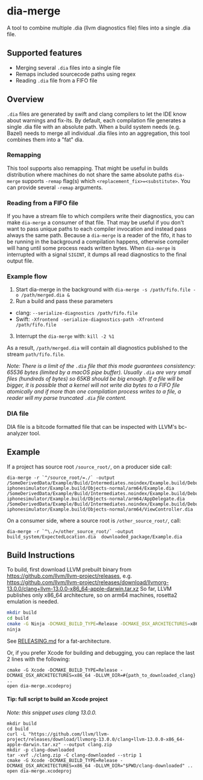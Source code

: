 # dia-merge

A tool to combine multiple .dia (llvm diagnostics file) files into a single .dia file.


## Supported features

* Merging several `.dia` files into a single file
* Remaps included sourcecode paths using regex
* Reading `.dia` file from a FIFO file

## Overview

`.dia` files are generated by swift and clang compilers to let the IDE know about warnings and fix-its. By default, each compilation file generates a single .dia file with an absolute path. When a build system needs (e.g. Bazel) needs to merge all individual .dia files into an aggregation, this tool combines them into a "fat" dia.

### Remapping

This tool supports also remapping. That might be useful in builds distribution where machines do not share the same absolute paths `dia-merge` supports `-remap` flag(s) which `<replacement_fix>=<substitute>`. You can provide several `-remap` arguments.

### Reading from a FIFO file

If you have a stream file to which compilers write their diagnostics, you can make `dia-merge` a consumer of that file. That may be useful if you don't want to pass unique paths to each compiler invocation and instead pass always the same path. Because a `dia-merge` is a reader of the fifo, it has to be running in the background a compilation happens, otherwise compiler will hang until some process reads written bytes. When `dia-merge` is interrupted with a signal `SIGINT`, it dumps all read diagnostics to the final output file.

### Example flow

1. Start dia-merge in the background with `dia-merge -s /path/fifo.file -o /path/merged.dia &`
2. Run a build and pass these parameters
* clang: `--serialize-diagnostics /path/fifo.file`
* Swift: `-Xfrontend -serialize-diagnostics-path -Xfrontend /path/fifo.file`
3. Interrupt the `dia-merge` with: `kill -2 %1`

As a result, `/path/merged.dia` will contain all diagnostics published to the stream `path/fifo.file`.

_Note: There is a limit of the `.dia` file that this mode guarantees consistency: 65536 bytes (limited by a macOS pipe buffer). Usually `.dia` are very small files (hundreds of bytes) so 65KB should be big enough. If a file will be bigger, it is possible that a kernel will not write dia bytes to a FIFO file atomically and if more than one compilation process writes to a file, a reader will my parse truncated `.dia` file content._

### DIA file

DIA file is a bitcode formatted file that can be inspected with LLVM's bc-analyzer tool.  

## Example

If a project has source root `/source_root/`, on a producer side call:


```
dia-merge -r `^/source_root/=./` -output /SomeDerivedData/Example/Build/Intermediates.noindex/Example.build/Debug-iphonesimulator/Example.build/Objects-normal/arm64/Example.dia /SomeDerivedData/Example/Build/Intermediates.noindex/Example.build/Debug-iphonesimulator/Example.build/Objects-normal/arm64/AppDelegate.dia /SomeDerivedData/Example/Build/Intermediates.noindex/Example.build/Debug-iphonesimulator/Example.build/Objects-normal/arm64/ViewController.dia 
```

On a consumer side, where a source root is `/other_source_root/`, call:


```
dia-merge -r `^\./=/other_source_root/` -output build_system/ExpectedLocation.dia  downloaded_package/Example.dia
```

## Build Instructions

To build, first download LLVM prebuilt binary from https://github.com/llvm/llvm-project/releases, e.g. https://github.com/llvm/llvm-project/releases/download/llvmorg-13.0.0/clang+llvm-13.0.0-x86_64-apple-darwin.tar.xz
So far, LLVM publishes only x86_64 architecture, so on arm64 machines, rosetta2 emulation is needed.

```sh
mkdir build
cd build
cmake -G Ninja -DCMAKE_BUILD_TYPE=Release -DCMAKE_OSX_ARCHITECTURES=x86_64 -DLLVM_DIR=#{path_to_downloaded_clang} ..
ninja
```

See [RELEASING.md](RELEASING.md) for a fat-architecture.

Or, if you prefer Xcode for building and debugging, you can replace the last 2 lines with the following:

```
cmake -G Xcode -DCMAKE_BUILD_TYPE=Release -DCMAKE_OSX_ARCHITECTURES=x86_64 -DLLVM_DIR=#{path_to_downloaded_clang} ..
open dia-merge.xcodeproj
```

#### Tip: full script to build an Xcode project

_Note: this snippet uses clang 13.0.0._

```
mkdir build
cd build
curl -L "https://github.com/llvm/llvm-project/releases/download/llvmorg-13.0.0/clang+llvm-13.0.0-x86_64-apple-darwin.tar.xz" --output clang.zip
mkdir -p clang-downloaded
tar -xvf ./clang.zip -C clang-downloaded --strip 1
cmake -G Xcode -DCMAKE_BUILD_TYPE=Release -DCMAKE_OSX_ARCHITECTURES=x86_64 -DLLVM_DIR="$PWD/clang-downloaded" ..
open dia-merge.xcodeproj
```